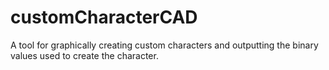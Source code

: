 customCharacterCAD
==================

A tool for graphically creating custom characters and outputting the binary values used to create the character.
